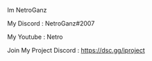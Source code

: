 Im NetroGanz

My Discord : NetroGanz#2007

My Youtube : Netro

Join My Project Discord : https://dsc.gg/iproject
